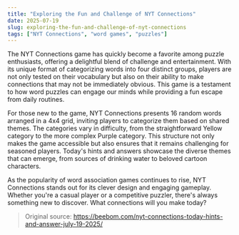 ```yaml
---
title: "Exploring the Fun and Challenge of NYT Connections"
date: 2025-07-19
slug: exploring-the-fun-and-challenge-of-nyt-connections
tags: ["NYT Connections", "word games", "puzzles"]
---
```


The NYT Connections game has quickly become a favorite among puzzle enthusiasts, offering a delightful blend of challenge and entertainment. With its unique format of categorizing words into four distinct groups, players are not only tested on their vocabulary but also on their ability to make connections that may not be immediately obvious. This game is a testament to how word puzzles can engage our minds while providing a fun escape from daily routines.

For those new to the game, NYT Connections presents 16 random words arranged in a 4x4 grid, inviting players to categorize them based on shared themes. The categories vary in difficulty, from the straightforward Yellow category to the more complex Purple category. This structure not only makes the game accessible but also ensures that it remains challenging for seasoned players. Today's hints and answers showcase the diverse themes that can emerge, from sources of drinking water to beloved cartoon characters.

As the popularity of word association games continues to rise, NYT Connections stands out for its clever design and engaging gameplay. Whether you're a casual player or a competitive puzzler, there's always something new to discover. What connections will you make today?

> Original source: https://beebom.com/nyt-connections-today-hints-and-answer-july-19-2025/